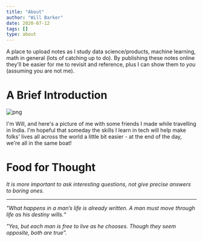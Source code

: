 ```yaml
---
title: "About"
author: "Will Barker"
date: 2020-07-12
tags: []
type: about
---
```

A place to upload notes as I study data science/products, machine learning, math in general (lots of catching up to do). By publishing these notes online they'll be easier for me to revisit and reference, plus I can show them to *you* (assuming you are not me).

# A Brief Introduction

![png](/img/india_with_kiddos.png)


I'm Will, and here's a picture of me with some friends I made while travelling in India. I'm hopeful that someday the skills I learn in tech will help make folks' lives all across the world a little bit easier - at the end of the day, we're all in the same boat!

# Food for Thought

*It is more important to ask interesting questions, not give precise answers to boring ones.*

---

*"What happens in a man’s life is already written. A man must move through life as his destiny wills.“*

*"Yes, but each man is free to live as he chooses. Though they seem opposite, both are true”.*